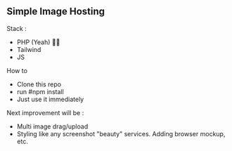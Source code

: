 **Simple Image Hosting**
-
Stack :
- PHP (Yeah) 🤘🏻
- Tailwind
- JS

How to
 - Clone this repo
 - run #npm install
 - Just use it immediately

Next improvement will be : 
- Multi image drag/upload
- Styling like any screenshot "beauty" services. Adding browser mockup, etc.
